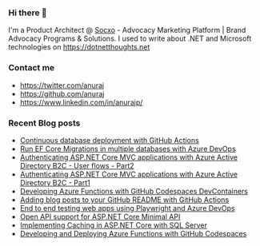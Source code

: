 ### Hi there 👋

I'm a Product Architect @ [Socxo](https://www.socxo.com/) - Advocacy Marketing Platform | Brand Advocacy Programs &amp; Solutions. I used to write about .NET and Microsoft technologies on https://dotnetthoughts.net

### Contact me
* https://twitter.com/anuraj
* https://github.com/anuraj
* https://www.linkedin.com/in/anurajp/

### Recent Blog posts
<!-- BLOGPOSTS:START -->
- [Continuous database deployment with GitHub Actions](https://dotnetthoughts.net/continuous-database-deployment-with-github-actions/)
- [Run EF Core Migrations in multiple databases with Azure DevOps](https://dotnetthoughts.net/run-ef-core-migrations-in-multiple-databases-with-azure-devops/)
- [Authenticating ASP.NET Core MVC applications with Azure Active Directory B2C - User flows - Part2](https://dotnetthoughts.net/azure-active-directory-b2c-in-aspnet-core-mvc-part2/)
- [Authenticating ASP.NET Core MVC applications with Azure Active Directory B2C - Part1](https://dotnetthoughts.net/azure-active-directory-b2c-in-aspnet-core-mvc-part1/)
- [Developing Azure Functions with GitHub Codespaces DevContainers](https://dotnetthoughts.net/developing-azure-functions-with-codespaces-devcontainers/)
- [Adding blog posts to your GitHub README with GitHub Actions](https://dotnetthoughts.net/adding-blog-posts-to-your-github-readme-with-github-actions/)
- [End to end testing web apps using Playwright and Azure DevOps](https://dotnetthoughts.net/end-to-end-testing-web-apps-using-playwright-and-azure-devops/)
- [Open API support for ASP.NET Core Minimal API](https://dotnetthoughts.net/openapi-support-for-aspnetcore-minimal-webapi/)
- [Implementing Caching in ASP.NET Core with SQL Server](https://dotnetthoughts.net/implementing-caching-in-aspnet-core-with-sqlserver/)
- [Developing and Deploying Azure Functions with GitHub Codespaces](https://dotnetthoughts.net/developing-and-deploying-azure-functions-with-codespaces/)
<!-- BLOGPOSTS:END -->
